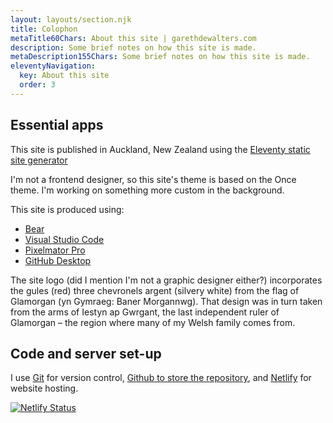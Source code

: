 ```yaml
---
layout: layouts/section.njk
title: Colophon
metaTitle60Chars: About this site | garethdewalters.com
description: Some brief notes on how this site is made.
metaDescription155Chars: Some brief notes on how this site is made.
eleventyNavigation:
  key: About this site
  order: 3
---
```

## Essential apps

This site is published in Auckland, New Zealand using the [Eleventy static site generator](https://www.11ty.dev)

I'm not a frontend designer, so this site's theme is based on the Once theme. I'm working on something more custom in the background.

This site is produced using:

- [Bear](https://bear.app)
- [Visual Studio Code](https://code.visualstudio.com)
- [Pixelmator Pro](https://www.pixelmator.com/pro/)
- [GitHub Desktop](https://desktop.github.com)

The site logo (did I mention I'm not a graphic designer either?) incorporates the gules (red) three chevronels argent (silvery white) from the flag of Glamorgan (yn Gymraeg: Baner Morgannwg). That design was in turn taken from the arms of Iestyn ap Gwrgant, the last independent ruler of Glamorgan – the region where many of my Welsh family comes from.

## Code and server set-up

I use [Git](https://git-scm.com) for version control, [Github to store the repository](https://github.com/gdewalters/garethdewalters-website), and [Netlify]() for website hosting.

[![Netlify Status](https://api.netlify.com/api/v1/badges/fcc46af1-f249-4989-ad82-3c79fc37a89b/deploy-status)](https://app.netlify.com/sites/garethdewalters-website/deploys)